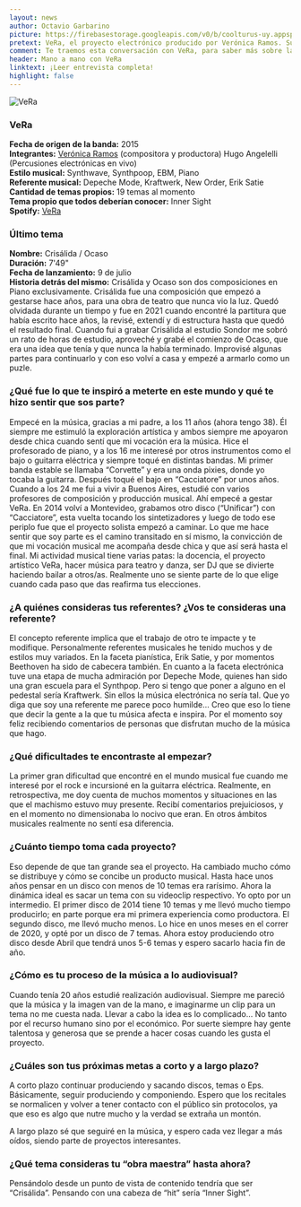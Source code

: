```yaml
---
layout: news
author: Octavio Garbarino
picture: https://firebasestorage.googleapis.com/v0/b/coolturus-uy.appspot.com/o/news%2FVeRa%20portada.jpeg?alt=media&token=ce6a1461-9825-40e7-8936-ae5341fe3917
pretext: VeRa, el proyecto electrónico producido por Verónica Ramos. Su sonido tiene fuertes influencias de Depeche Mode y su último disco fue masterizado por Daniel Anselmi experiente músico y productor, pionero y referente en la utilización de sintetizadores.
comment: Te traemos esta conversación con VeRa, para saber más sobre la banda, sus historias y proyectos.
header: Mano a mano con VeRa
linktext: ¡Leer entrevista completa! 
highlight: false
---
```

<div class="image-box">
<img src="https://firebasestorage.googleapis.com/v0/b/coolturus-uy.appspot.com/o/news%2FVeRa%20nota.jpeg?alt=media&token=71fdc93b-7929-4d6b-918a-af540577d901" alt="VeRa"></div>

### VeRa
**Fecha de origen de la banda:** 2015<br>
**Integrantes:** [Verónica Ramos](https://www.instagram.com/veramusic.uy/?hl=es) (compositora y productora) Hugo Angelelli (Percusiones electrónicas en vivo)<br>
**Estilo musical:** Synthwave, Synthpoop, EBM, Piano<br>
**Referente musical:** Depeche Mode, Kraftwerk, New Order, Erik Satie<br>
**Cantidad de temas propios:** 19 temas al momento<br>
**Tema propio que todos deberían conocer:** Inner Sight<br>
**Spotify:** [VeRa](https://open.spotify.com/artist/6U62SaTe8BfsXqcCEYpNBt)

### Último tema
**Nombre:** Crisálida / Ocaso<br>
**Duración:** 7'49"<br>
**Fecha de lanzamiento:** 9 de julio<br>
**Historia detrás del mismo:** Crisálida y Ocaso son dos composiciones en Piano exclusivamente. Crisálida fue una composición que empezó a gestarse hace años, para una obra de teatro que nunca vio la luz. Quedó olvidada durante un tiempo y fue en 2021 cuando encontré la partitura que había escrito hace años, la revisé, extendí y di estructura hasta que quedó el resultado final. Cuando fui a grabar Crisálida al estudio Sondor me sobró un rato de horas de estudio, aproveché y grabé el comienzo de Ocaso, que era una idea que tenía y que nunca la había terminado. Improvisé algunas partes para continuarlo y con eso volví a casa y empezé a armarlo como un puzle.

### ¿Qué fue lo que te inspiró a meterte en este mundo y qué te hizo sentir que sos parte?
Empecé en la música, gracias a mi padre, a los 11 años (ahora tengo 38). Él siempre me estimuló la exploración artística y ambos siempre me apoyaron desde chica cuando sentí que mi vocación era la música. Hice el profesorado de piano, y a los 16 me interesé por otros instrumentos como el bajo o guitarra eléctrica y siempre toqué en distintas bandas. Mi primer banda estable se llamaba “Corvette” y era una onda pixies, donde yo tocaba la guitarra. Después toqué el bajo en “Cacciatore” por unos años. Cuando a los 24 me fui a vivir a Buenos Aires, estudié con varios profesores de composición y producción musical. Ahí empecé a gestar VeRa. En 2014 volví a Montevideo, grabamos otro disco (“Unificar”) con “Cacciatore”, esta vuelta tocando los sintetizadores y luego de todo ese periplo fue que el proyecto solista empezó a caminar. Lo que me hace sentir que soy parte es el camino transitado en sí mismo, la convicción de que mi vocación musical me acompaña desde chica y que así será hasta el final. Mi actividad musical tiene varias patas: la docencia, el proyecto artístico VeRa, hacer música para teatro y danza, ser DJ que se divierte haciendo bailar a otros/as. Realmente uno se siente parte de lo que elige cuando cada paso que das reafirma tus elecciones.

### ¿A quiénes consideras tus referentes? ¿Vos te consideras una referente?
El concepto referente implica que el trabajo de otro te impacte y te modifique. Personalmente referentes musicales he tenido muchos y de estilos muy variados. En la faceta pianística, Erik Satie, y por momentos Beethoven ha sido de cabecera también. En cuanto a la faceta electrónica tuve una etapa de mucha admiración por Depeche Mode, quienes han sido una gran escuela para el Synthpop. Pero si tengo que poner a alguno en el pedestal sería Kraftwerk. Sin ellos la música electrónica no sería tal. Que yo diga que soy una referente me parece poco humilde... Creo que eso lo tiene que decir la gente a la que tu música afecta e inspira. Por el momento soy feliz recibiendo comentarios de personas que disfrutan mucho de la música que hago.

### ¿Qué dificultades te encontraste al empezar?
La primer gran dificultad que encontré en el mundo musical fue cuando me interesé por el rock e incursioné en la guitarra eléctrica. Realmente, en retrospectiva, me doy cuenta de muchos momentos y situaciones en las que el machismo estuvo muy presente. Recibí comentarios prejuiciosos, y en el momento no dimensionaba lo nocivo que eran. En otros ámbitos musicales realmente no sentí esa diferencia.

### ¿Cuánto tiempo toma cada proyecto?
Eso depende de que tan grande sea el proyecto. Ha cambiado mucho cómo se distribuye y cómo se concibe un producto musical. Hasta hace unos años pensar en un disco con menos de 10 temas era rarísimo. Ahora la dinámica ideal es sacar un tema con su videoclip respectivo. Yo opto por un intermedio. El primer disco de 2014 tiene 10 temas y me llevó mucho tiempo producirlo; en parte porque era mi primera experiencia como productora. El segundo disco, me llevó mucho menos. Lo hice en unos meses en el correr de 2020, y opté por un disco de 7 temas. Ahora estoy produciendo otro disco desde Abril que tendrá unos 5-6 temas y espero sacarlo hacia fin de año.

### ¿Cómo es tu proceso de la música a lo audiovisual?
Cuando tenía 20 años estudié realización audiovisual. Siempre me pareció que la música y la imagen van de la mano, e imaginarme un clip para un tema no me cuesta nada. Llevar a cabo la idea es lo complicado... No tanto por el recurso humano sino por el económico. Por suerte siempre hay gente talentosa y generosa que se prende a hacer cosas cuando les gusta el proyecto.

### ¿Cuáles son tus próximas metas a corto y a largo plazo?
A corto plazo continuar produciendo y sacando discos, temas o Eps. Básicamente, seguir produciendo y componiendo. Espero que los recitales se normalicen y volver a tener contacto con el público sin protocolos, ya que eso es algo que nutre mucho y la verdad se extraña un montón.

A largo plazo sé que seguiré en la música, y espero cada vez llegar a más oídos, siendo parte de proyectos interesantes.

### ¿Qué tema consideras tu “obra maestra” hasta ahora?
Pensándolo desde un punto de vista de contenido tendría que ser “Crisálida”. Pensando con una cabeza de “hit” sería “Inner Sight”.
